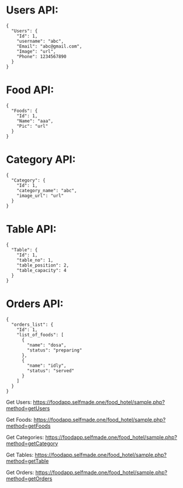 # Users API:
```
{
  "Users": {
    "Id": 1,
    "username": "abc",
    "Email": "abc@gmail.com",
    "Image": "url",
    "Phone": 1234567890
  }
}
```
# Food API:
```
{
  "Foods": {
    "Id": 1,
    "Name": "aaa",
    "Pic": "url"
  }
}
```
# Category API:
```
{
  "Category": {
    "Id": 1,
    "category_name": "abc",
    "image_url": "url"
  }
}
```
# Table API:
```
{
  "Table": {
    "Id": 1,
    "table_no": 1,
    "table_position": 2,
    "table_capacity": 4
  }
}
```
# Orders API:
```
{
  "orders_list": {
    "Id": 1,
    "list_of_foods": [
      {
        "name": "dosa",
        "status": "preparing"
      },
      {
        "name": "idly",
        "status": "served"
      }
    ]
  }
}
```

Get Users:
https://foodapp.selfmade.one/food_hotel/sample.php?method=getUsers

Get Foods:
https://foodapp.selfmade.one/food_hotel/sample.php?method=getFoods

Get Categories:
https://foodapp.selfmade.one/food_hotel/sample.php?method=getCategory

Get Tables:
https://foodapp.selfmade.one/food_hotel/sample.php?method=getTable

Get Orders:
https://foodapp.selfmade.one/food_hotel/sample.php?method=getOrders

